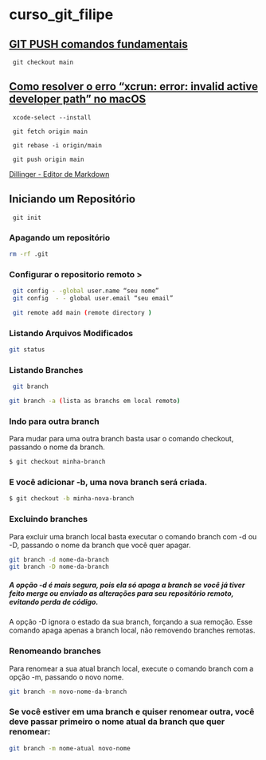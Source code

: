 # curso_git_filipe


## [GIT PUSH comandos fundamentais](https://www.atlassian.com/br/git/tutorials/syncing/git-push)

```
 git checkout main
```
## [Como resolver o erro “xcrun: error: invalid active developer path” no macOS](https://marcoandrei.com/como-resolver-o-erro-xcrun-error-invalid-active-developer-path-no-macos/)

```
 xcode-select --install
```

```
 git fetch origin main
```

```
 git rebase -i origin/main
```

```
 git push origin main
```


[Dillinger - Editor de Markdown ](https://dillinger.io/)


## Iniciando um Repositório

 ```
  git init
 ```
 
### Apagando um repositório
```sh 
rm -rf .git 
```


### Configurar o repositorio remoto > 
```sh
 git config - -global user.name “seu nome”
 git config  - - global user.email “seu email”
```
```sh
 git remote add main (remote directory )
```

### Listando Arquivos Modificados
```sh
git status
```

### Listando Branches

 ```sh
  git branch
 ```
 
 ```sh
 git branch -a (lista as branchs em local remoto)
 ```

### Indo para outra branch
Para mudar para uma outra branch basta usar o comando checkout, passando o nome da branch.

```sh
$ git checkout minha-branch
```

### E você adicionar -b, uma nova branch será criada.
```sh
$ git checkout -b minha-nova-branch
```

### Excluindo branches
Para excluir uma branch local basta executar o comando branch com -d ou -D, passando o nome da branch que você quer apagar.

```sh
git branch -d nome-da-branch
git branch -D nome-da-branch
```

##### A opção -d é mais segura, pois ela só apaga a branch se você já tiver feito merge ou enviado as alterações para seu repositório remoto, evitando perda de código.
A opção -D ignora o estado da sua branch, forçando a sua remoção.
Esse comando apaga apenas a branch local, não removendo branches remotas.


### Renomeando branches
Para renomear a sua atual branch local, execute o comando branch com a opção -m, passando o novo nome.

```sh
git branch -m novo-nome-da-branch
```

### Se você estiver em uma branch e quiser renomear outra, você deve passar primeiro o nome atual da branch que quer renomear:
```sh
git branch -m nome-atual novo-nome


